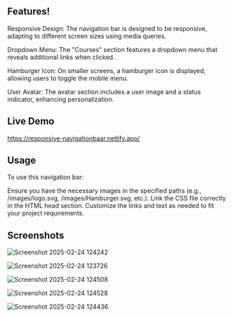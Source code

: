 ## Features!

Responsive Design: The navigation bar is designed to be responsive, adapting to different screen sizes using media queries.

Dropdown Menu: The "Courses" section features a dropdown menu that reveals additional links when clicked.

Hamburger Icon: On smaller screens, a hamburger icon is displayed, allowing users to toggle the mobile menu.

User Avatar: The avatar section includes a user image and a status indicator, enhancing personalization.

## Live Demo 
https://responsive-navigationbaar.netlify.app/

## Usage
To use this navigation bar:

Ensure you have the necessary images in the specified paths (e.g., /images/logo.svg, /images/Hamburger.svg, etc.).
Link the CSS file correctly in the HTML head section.
Customize the links and text as needed to fit your project requirements.

## Screenshots

![Screenshot 2025-02-24 124242](https://github.com/user-attachments/assets/17a2c87c-6633-4872-9bdf-c9e5a6c5a4d6)

![Screenshot 2025-02-24 123726](https://github.com/user-attachments/assets/2278782b-d499-4101-82f9-77db7e8a4e17)

![Screenshot 2025-02-24 124508](https://github.com/user-attachments/assets/7a748664-e6ba-41ec-815e-67e5c720ce97)

![Screenshot 2025-02-24 124528](https://github.com/user-attachments/assets/0227e4ec-6c8c-4d0f-9a9f-84b233d12d99)

![Screenshot 2025-02-24 124436](https://github.com/user-attachments/assets/acfcf2a2-2777-41ef-8313-3d18012285e3)
